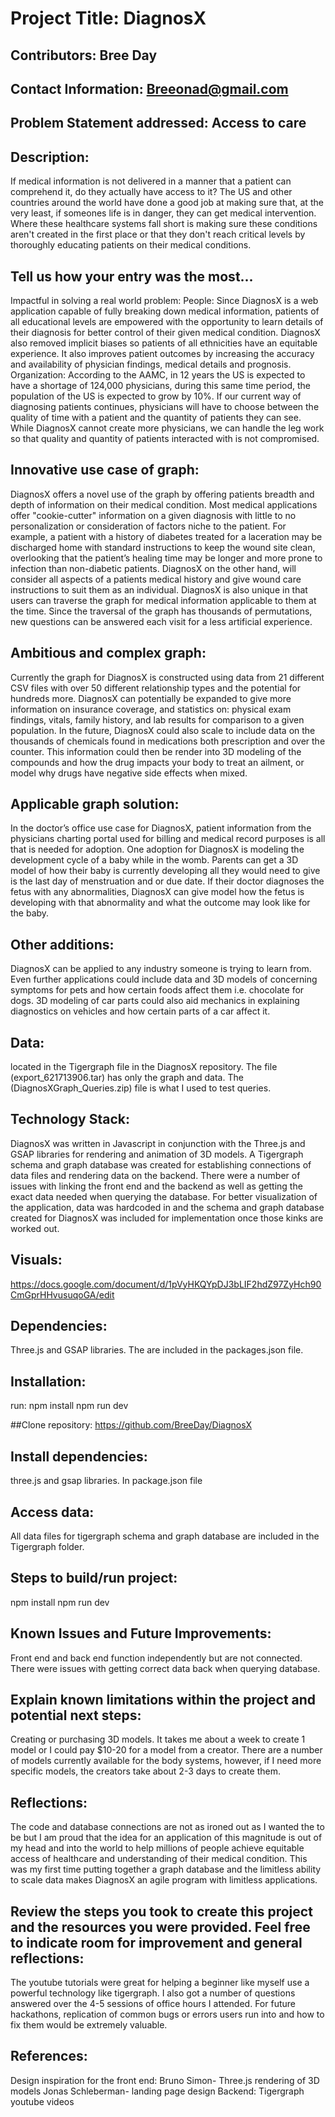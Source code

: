 # Project Title: DiagnosX

## Contributors: Bree Day 
## Contact Information: Breeonad@gmail.com 

## Problem Statement addressed: Access to care

## Description:

If medical information is not delivered in a manner that a patient can comprehend it, do they actually have access to it? The US and other countries around the world have done a good job at making sure that, at the very least, if someones life is in danger, they can get medical intervention. Where these healthcare systems fall short is making sure these conditions aren't created in the first place or that they don't reach critical levels by thoroughly educating patients on their medical conditions.

## Tell us how your entry was the most...

Impactful in solving a real world problem:
People: Since DiagnosX is a web application capable of fully breaking down medical information, patients of all educational levels are empowered with the opportunity to learn details of their diagnosis for better control of their given medical condition. DiagnosX also removed implicit biases so patients of all ethnicities have an equitable experience. It also improves patient outcomes by increasing the accuracy and availability of physician findings, medical details and prognosis. Organization: According to the AAMC, in 12 years the US is expected to have a shortage of 124,000 physicians, during this same time period, the population of the US is expected to grow by 10%. If our current way of diagnosing patients continues, physicians will have to choose between the quality of time with a patient and the quantity of patients they can see. While DiagnosX cannot create more physicians, we can handle the leg work so that quality and quantity of patients interacted with is not compromised.    


## Innovative use case of graph:
DiagnosX offers a novel use of the graph by offering patients breadth and depth of information on their medical condition. Most medical applications offer "cookie-cutter" information on a given diagnosis with little to no personalization or consideration of factors niche to the patient. For example, a patient with a history of diabetes treated for a laceration may be discharged home with standard instructions to keep the wound site clean, overlooking that the patient’s healing time may be longer and more prone to infection than non-diabetic patients. DiagnosX on the other hand, will consider all aspects of a patients medical history and give wound care instructions to suit them as an individual.  DiagnosX is also unique in that users can traverse the graph for medical information applicable to them at the time. Since the traversal of the graph has thousands of permutations, new questions can be answered each visit for a less artificial experience.

## Ambitious and complex graph:
Currently the graph for DiagnosX is constructed using data from 21 different CSV files with over 50 different relationship types and the potential for hundreds more. DiagnosX can potentially be expanded to give more information on insurance coverage, and statistics on: physical exam findings, vitals, family history, and lab results for comparison to a given population. In the future, DiagnosX could also scale to include data on the thousands of chemicals found in medications both prescription and over the counter. This information could then be render into 3D modeling of the compounds and how the drug impacts your body to treat an ailment, or model why drugs have negative side effects when mixed.     

## Applicable graph solution:
In the doctor’s office use case for DiagnosX, patient information from the physicians charting portal used for billing and medical record purposes is all that is needed for adoption. One adoption for DiagnosX is modeling the development cycle of a baby while in the womb. Parents can get a 3D model of how their baby is currently developing all they would need to give is the last day of menstruation and or due date. If their doctor diagnoses the fetus with any abnormalities, DiagnosX can give model how the fetus is developing with that abnormality and what the outcome may look like for the baby.


## Other additions:
DiagnosX can be applied to any industry someone is trying to learn from. Even further applications could include data and 3D models of concerning symptoms for pets and how certain foods affect them i.e. chocolate for dogs. 3D modeling of car parts could also aid mechanics in explaining diagnostics on vehicles and how certain parts of a car affect it.


## Data: 
located in the Tigergraph file in the DiagnosX repository. The file (export_621713906.tar) has only the graph and data. The (DiagnosXGraph_Queries.zip) file is what I used to test queries.  

## Technology Stack: 
DiagnosX was written in Javascript in conjunction with the Three.js and GSAP libraries for rendering and animation of 3D models. A Tigergraph schema and graph database was created for establishing connections of data files and rendering data on the backend. There were a number of issues with linking the front end and the backend as well as getting the exact data needed when querying the database. For better visualization of the application, data was hardcoded in and the schema and graph database created for DiagnosX was included for implementation once those kinks are worked out. 

## Visuals:  
https://docs.google.com/document/d/1pVyHKQYpDJ3bLIF2hdZ97ZyHch90CmGprHHvusuqoGA/edit


## Dependencies: 
Three.js and GSAP libraries. The are included in the packages.json file. 


## Installation: 
run:
		npm install
		npm run dev	

##Clone repository: 
https://github.com/BreeDay/DiagnosX

## Install dependencies: 
three.js and gsap libraries. In package.json file

## Access data: 
All data files for tigergraph schema and graph database are included in the Tigergraph folder.  

## Steps to build/run project:
npm install
npm run dev


## Known Issues and Future Improvements: 
Front end and back end function independently but are not connected. There were issues with getting correct data back when querying database. 

## Explain known limitations within the project and potential next steps: 
Creating or purchasing 3D models. It takes me about a week to create 1 model or I could pay $10-20 for a model from a creator. There are a number of models currently available for the body systems, however, if I need more specific models, the creators take about 2-3 days to create them. 

## Reflections:
The code and database connections are not as ironed out as I wanted the to be but I am proud that the idea for an application of this magnitude is out of my head and into the world to help millions of people achieve equitable access of healthcare and understanding of their medical condition. This was my first time putting together a graph database and the limitless ability to scale data makes DiagnosX an agile program with limitless applications. 

## Review the steps you took to create this project and the resources you were provided. Feel free to indicate room for improvement and general reflections:
The youtube tutorials were great for helping a beginner like myself use a powerful technology like tigergraph. I also got a number of questions answered over the 4-5 sessions of office hours I attended. For future hackathons, replication of common bugs or errors users run into and how to fix them would be extremely valuable.  

## References:
Design inspiration for the front end: Bruno Simon- Three.js rendering of 3D models 
						Jonas Schleberman- landing page design
Backend: Tigergraph youtube videos 	
